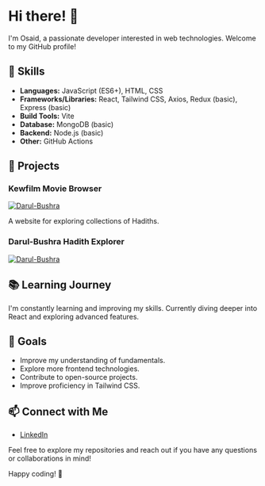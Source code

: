 # Hi there! 👋

I'm Osaid, a passionate developer interested in web technologies. Welcome to my GitHub profile!

## 🔧 Skills

- **Languages:** JavaScript (ES6+), HTML, CSS
- **Frameworks/Libraries:** React, Tailwind CSS, Axios, Redux (basic), Express (basic)
- **Build Tools:** Vite
- **Database:** MongoDB (basic)
- **Backend:** Node.js (basic)
- **Other:** GitHub Actions

## 🚀 Projects

### Kewfilm Movie Browser
[![Darul-Bushra](https://i.ibb.co/DM4mT5D/Screenshot-from-2024-01-08-20-45-31.png)](https://kewfilm.netlify.app/)

A website for exploring collections of Hadiths.

### Darul-Bushra Hadith Explorer
[![Darul-Bushra](https://i.ibb.co/mqcHDhr/darulbushra.png)](https://darulbushra.netlify.app/)

## 📚 Learning Journey

I'm constantly learning and improving my skills. Currently diving deeper into React and exploring advanced features.

## 🌱 Goals

- Improve my understanding of fundamentals.
- Explore more frontend technologies.
- Contribute to open-source projects.
- Improve proficiency in Tailwind CSS.

## 📫 Connect with Me

- [LinkedIn](https://www.linkedin.com/in/osaid-zedki-38a539246)

Feel free to explore my repositories and reach out if you have any questions or collaborations in mind!

Happy coding! 🚀
